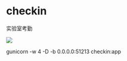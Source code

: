 # checkin

实验室考勤

![](http://gz.bcebos.com/v1/weiwendablog/img_wangeditor/111/jcplig?authorization=bce-auth-v1%2Fa7e801ba0d2b4eb5b446e6a4746cd1bc%2F2017-08-20T09%3A42%3A18Z%2F-1%2F%2F6bd721bc60d00fe73f1ef8066b498353339a33ce206c1a40061bce256dacd03a)

gunicorn -w 4 -D -b 0.0.0.0:51213 checkin:app
